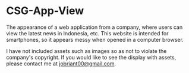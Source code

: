 # CSG-App-View
The appearance of a web application from a company, where users can view the latest news in Indonesia, etc. This website is intended for smartphones, so it appears messy when opened in a computer browser.

I have not included assets such as images so as not to violate the company's copyright. If you would like to see the display with assets, please contact me at jobriant00@gmail.com.
